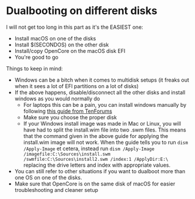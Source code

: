 # Dualbooting on different disks

I will not get too long in this part as it's the EASIEST one:

* Install macOS on one of the disks
* Install $(SECONDOS) on the other disk
* Install/copy OpenCore on the macOS disk EFI
* You're good to go

Things to keep in mind:

- Windows can be a bitch when it comes to multidisk setups (it freaks out when it sees a lot of EFI partitions on a lot of disks)
- If the above happens, disable/disconnect all the other disks and install windows as you would normally do
  - For laptops this can be a pain, you can install windows manually by following [this guide from TenForums](https://www.tenforums.com/tutorials/84331-apply-windows-image-using-dism-instead-clean-install.html)
  - Make sure you choose the proper disk
  - If your Windows install image was made in Mac or Linux, you will have had to split the install.wim file into two .swm files. This means that the command given in the above guide for applying the install.wim image will not work. When the guide tells you to run `dism /Apply-Image` et cetera, instead run `dism /Apply-Image /imagefile:C:\Sources\install.swm /swmfile:C:\Sources\install2.swm /index:1 /ApplyDir:E:\` replacing the drive letters and index with appropriate values.
- You can still refer to other situations if you want to dualboot more than one OS on one of the disks.
- Make sure that OpenCore is on the same disk of macOS for easier troubleshooting and cleaner setup
